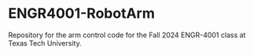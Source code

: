 # ENGR4001-RobotArm
Repository for the arm control code for the Fall 2024 ENGR-4001 class at Texas Tech University.

